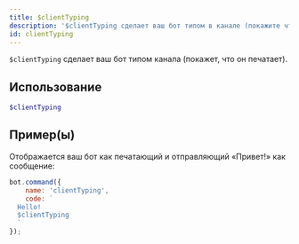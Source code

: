 ```yaml
---
title: $clientTyping
description: '$clientTyping сделает ваш бот типом в канале (покажите что он печатает).'
id: clientTyping
---
```


`$clientTyping` сделает ваш бот типом канала (покажет, что он печатает).

## Использование

```php
$clientTyping
```

## Пример(ы)

Отображается ваш бот как печатающий и отправляющий «Привет!» как сообщение:

```javascript
bot.command({
    name: 'clientTyping',
    code: `
  Hello!
  $clientTyping
  `
});
```
